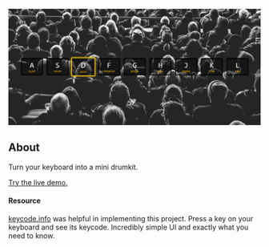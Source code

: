 ![JavaScript Drum Kit screenshot](screenshot.png)

## About
Turn your keyboard into a mini drumkit.

[Try the live demo.](https://rawgit.com/StephanieCunnane/javascript30/master/01%20-%20JavaScript%20Drum%20Kit/index.html)


#### Resource
[keycode.info](http://keycode.info/) was helpful in implementing this project. Press a key on your keyboard and see its keycode. Incredibly simple UI and exactly what you need to know.
